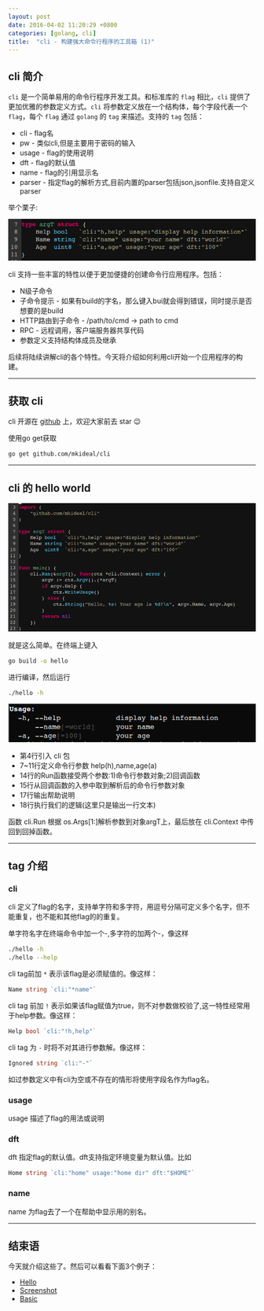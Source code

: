```yaml
---
layout: post
date: 2016-04-02 11:20:29 +0800
categories: [golang, cli]
title:  "cli - 构建强大命令行程序的工具箱 (1)"
---
```


## cli 简介

`cli` 是一个简单易用的命令行程序开发工具。和标准库的 `flag` 相比，`cli` 提供了更加优雅的参数定义方式。`cli` 将参数定义放在一个结构体，每个字段代表一个 `flag`，每个 `flag` 通过 `golang` 的 `tag` 来描述。支持的 `tag` 包括：

* cli - flag名
* pw - 类似cli,但是主要用于密码的输入
* usage - flag的使用说明
* dft - flag的默认值
* name - flag的引用显示名
* parser - 指定flag的解析方式,目前内置的parser包括json,jsonfile.支持自定义parser

举个栗子:

![arg-intro.png](/assets/images/cli/arg-intro.png)

cli 支持一些丰富的特性以便于更加便捷的创建命令行应用程序。包括：

* N级子命令
* 子命令提示 - 如果有build的字名，那么键入bui就会得到错误，同时提示是否想要的是build
* HTTP路由到子命令 - /path/to/cmd -> path to cmd
* RPC - 远程调用，客户端服务器共享代码
* 参数定义支持结构体成员及继承

后续将陆续讲解cli的各个特性。今天将介绍如何利用cli开始一个应用程序的构建。

---

## 获取 cli

cli 开源在 [github](https://github.com/mkideal/cli) 上，欢迎大家前去 star :wink:

使用go get获取

```sh
go get github.com/mkideal/cli
```

---

## cli 的 hello world


![hello-world.png](/assets/images/cli/hello-world.png)

就是这么简单。在终端上键入

```sh
go build -o hello
```

进行编译，然后运行


```sh
./hello -h
```

![show-usage.png](/assets/images/cli/show-usage.png)

* 第4行引入 cli 包
* 7~11行定义命令行参数 help(h),name,age(a)
* 14行的Run函数接受两个参数:1)命令行参数对象;2)回调函数
* 15行从回调函数的入参中取到解析后的命令行参数对象
* 17行输出帮助说明
* 18行执行我们的逻辑(这里只是输出一行文本)

函数 cli.Run 根据 os.Args[1:]解析参数到对象argT上，最后放在 cli.Context 中传回到回掉函数。

---

## tag 介绍

### cli

cli 定义了flag的名字，支持单字符和多字符，用逗号分隔可定义多个名字，但不能重复，也不能和其他flag的的重复。

单字符名字在终端命令中加一个-,多字符的加两个-，像这样

```sh
./hello -h
./hello --help
```

cli tag前加 `*` 表示该flag是必须赋值的。像这样：

```go
Name string `cli:"*name"`
```

cli tag 前加 `!` 表示如果该flag赋值为true，则不对参数做校验了,这一特性经常用于help参数。像这样：

```go
Help bool `cli:"!h,help"`
```

cli tag 为 `-` 时将不对其进行参数解。像这样：

```go
Ignored string `cli:"-"`
```

如过参数定义中有cli为空或不存在的情形将使用字段名作为flag名。

### usage

usage 描述了flag的用法或说明

### dft

dft 指定flag的默认值。dft支持指定环境变量为默认值。比如

```go
Home string `cli:"home" usage:"home dir" dft:"$HOME"`
```

### name

name 为flag去了一个在帮助中显示用的别名。

---

## 结束语

今天就介绍这些了。然后可以看看下面3个例子：

* [Hello](https://github.com/mkideal/cli/blob/master/examples/hello/main.go)
* [Screenshot](https://github.com/mkideal/cli/blob/master/examples/screenshot/main.go)
* [Basic](https://github.com/mkideal/cli/blob/master/examples/basic/main.go)


